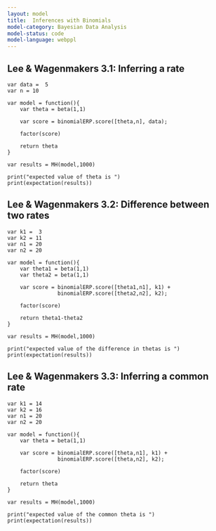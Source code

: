 ```yaml
---
layout: model
title: 	Inferences with Binomials
model-category: Bayesian Data Analysis
model-status: code
model-language: webppl
---
```


<script src="http://web.stanford.edu/~erindb/webppl-viz/webppl.min.js"></script>  
<link rel="stylesheet" href="http://web.stanford.edu/~erindb/webppl-viz/viz.css">

## Lee & Wagenmakers 3.1: Inferring a rate

~~~~
var data =  5
var n = 10

var model = function(){
	var theta = beta(1,1)

	var score = binomialERP.score([theta,n], data);

	factor(score)

	return theta
}

var results = MH(model,1000)

print("expected value of theta is ")
print(expectation(results))
~~~~

## Lee & Wagenmakers 3.2: Difference between two rates

~~~~
var k1 =  3
var k2 = 11
var n1 = 20
var n2 = 20

var model = function(){
	var theta1 = beta(1,1)
	var theta2 = beta(1,1)

	var score = binomialERP.score([theta1,n1], k1) + 
				binomialERP.score([theta2,n2], k2);

	factor(score)

	return theta1-theta2
}

var results = MH(model,1000)

print("expected value of the difference in thetas is ")
print(expectation(results))
~~~~

## Lee & Wagenmakers 3.3: Inferring a common rate

~~~~
var k1 = 14
var k2 = 16
var n1 = 20
var n2 = 20

var model = function(){
	var theta = beta(1,1)

	var score = binomialERP.score([theta,n1], k1) + 
				binomialERP.score([theta,n2], k2);

	factor(score)

	return theta
}

var results = MH(model,1000)

print("expected value of the common theta is ")
print(expectation(results))
~~~~






